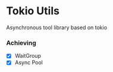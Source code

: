 # Tokio Utils
Asynchronous tool library based on tokio

### Achieving
- [x] WaitGroup
- [x] Async Pool
